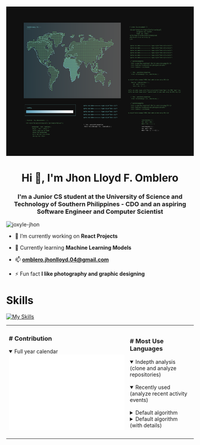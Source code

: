 <p align="center">
<img src="cover.svg" alt="External SVG"  height="400">
<p/>


<h1 align="center">Hi 👋, I'm Jhon Lloyd F. Omblero</h1>
<h3 align="center">I'm a Junior CS student at the University of Science and Technology of Southern Philippines - CDO and an aspiring Software Engineer and Computer Scientist</h3>
<p align="left"> <img src="https://komarev.com/ghpvc/?username=joxyle-jhon&label=Profile%20views&color=0e75b6&style=flat" alt="joxyle-jhon" /> </p>


- 🔭 I’m currently working on **React Projects**
- 🌱 Currently learning **Machine Learning Models**

- 📫 **omblero.jhonlloyd.04@gmail.com**
- ⚡ Fun fact **I like photography and graphic designing**

# Skills
[![My Skills](https://skillicons.dev/icons?i=js,html,css,mysql,py,react,c,cpp,git,figma,ai,ps,notion,vscode)](https://skillicons.dev)

<table>
  <tr>
    <td>
      <h3># Contribution</h3>
      <details open>
        <summary>Full year calendar</summary>
        <img src="https://github.com/lowlighter/metrics/blob/examples/metrics.plugin.isocalendar.fullyear.svg" alt="">
      </details>
      <img width="400" height="1" alt="">
    </td>
    <td>
      <h3># Most Use Languages</h3>
      <details open>
        <summary>Indepth analysis (clone and analyze repositories)</summary>
        <img src="https://github.com/joxyle-jhon/metrics/blob/examples/metrics.plugin.languages.indepth.svg" alt="">
      </details>
      <details open>
        <summary>Recently used (analyze recent activity events)</summary>
        <img src="https://github.com/joxyle-jhon/metrics/blob/examples/metrics.plugin.languages.recent.svg" alt="">
      </details>
      <details>
        <summary>Default algorithm</summary>
        <img src="https://github.com/joxyle-jhon/metrics/blob/examples/metrics.plugin.languages.svg" alt="">
      </details>
      <details>
        <summary>Default algorithm (with details)</summary>
        <img src="https://github.com/joxyle-jhon/metrics/blob/examples/metrics.plugin.languages.details.svg" alt="">
      </details>
      <img width="400" height="1" alt="">
    </td>
  </tr>
</table>


